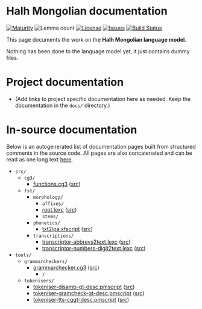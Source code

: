 # Halh Mongolian documentation

[![Maturity](https://img.shields.io/endpoint?url=https%3A%2F%2Fraw.githubusercontent.com%2Fgiellalt%2Flang-khk%2Fgh-pages%2Fmaturity.json)](https://giellalt.github.io/MaturityClassification.html)
![Lemma count](https://img.shields.io/endpoint?url=https%3A%2F%2Fraw.githubusercontent.com%2Fgiellalt%2Flang-khk%2Fgh-pages%2Flemmacount.json)
[![License](https://img.shields.io/github/license/giellalt/lang-khk)](https://github.com/giellalt/lang-khk/blob/main/LICENSE)
[![Issues](https://img.shields.io/github/issues/giellalt/lang-khk)](https://github.com/giellalt/lang-khk/issues)
[![Build Status](https://divvun-tc.giellalt.org/api/github/v1/repository/giellalt/lang-khk/main/badge.svg)](https://github.com/giellalt/lang-khk/actions)

This page documents the work on the **Halh Mongolian language model**. 

Nothing has been done to the language model yet, it just contains dummy files.

# Project documentation

* (Add links to project specific documentation here as needed. Keep the documentation in the `docs/` directory.)

# In-source documentation

Below is an autogenerated list of documentation pages built from structured comments in the source code. All pages are also concatenated and can be read as one long text [here](khk.md).

* `src/`
    * `cg3/`
        * [functions.cg3](src-cg3-functions.cg3.html) ([src](https://github.com/giellalt/lang-khk/blob/main/src/cg3/functions.cg3))
    * `fst/`
        * `morphology/`
            * `affixes/`
            * [root.lexc](src-fst-morphology-root.lexc.html) ([src](https://github.com/giellalt/lang-khk/blob/main/src/fst/morphology/root.lexc))
            * `stems/`
        * `phonetics/`
            * [txt2ipa.xfscript](src-fst-phonetics-txt2ipa.xfscript.html) ([src](https://github.com/giellalt/lang-khk/blob/main/src/fst/phonetics/txt2ipa.xfscript))
        * `transcriptions/`
            * [transcriptor-abbrevs2text.lexc](src-fst-transcriptions-transcriptor-abbrevs2text.lexc.html) ([src](https://github.com/giellalt/lang-khk/blob/main/src/fst/transcriptions/transcriptor-abbrevs2text.lexc))
            * [transcriptor-numbers-digit2text.lexc](src-fst-transcriptions-transcriptor-numbers-digit2text.lexc.html) ([src](https://github.com/giellalt/lang-khk/blob/main/src/fst/transcriptions/transcriptor-numbers-digit2text.lexc))
* `tools/`
    * `grammarcheckers/`
        * [grammarchecker.cg3](tools-grammarcheckers-grammarchecker.cg3.html) ([src](https://github.com/giellalt/lang-khk/blob/main/tools/grammarcheckers/grammarchecker.cg3))
            * `/`
    * `tokenisers/`
        * [tokeniser-disamb-gt-desc.pmscript](tools-tokenisers-tokeniser-disamb-gt-desc.pmscript.html) ([src](https://github.com/giellalt/lang-khk/blob/main/tools/tokenisers/tokeniser-disamb-gt-desc.pmscript))
        * [tokeniser-gramcheck-gt-desc.pmscript](tools-tokenisers-tokeniser-gramcheck-gt-desc.pmscript.html) ([src](https://github.com/giellalt/lang-khk/blob/main/tools/tokenisers/tokeniser-gramcheck-gt-desc.pmscript))
        * [tokeniser-tts-cggt-desc.pmscript](tools-tokenisers-tokeniser-tts-cggt-desc.pmscript.html) ([src](https://github.com/giellalt/lang-khk/blob/main/tools/tokenisers/tokeniser-tts-cggt-desc.pmscript))
